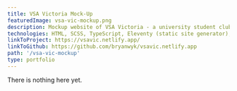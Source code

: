 ```yaml
---
title: VSA Victoria Mock-Up
featuredImage: vsa-vic-mockup.png
description: Mockup website of VSA Victoria - a university student club I was a part of.
technologies: HTML, SCSS, TypeScript, Eleventy (static site generator), Webpack
linkToProject: https://vsavic.netlify.app/
linkToGithub: https://github.com/bryanwyk/vsavic.netlify.app
path: '/vsa-vic-mockup'
type: portfolio
---
```


There is nothing here yet.
